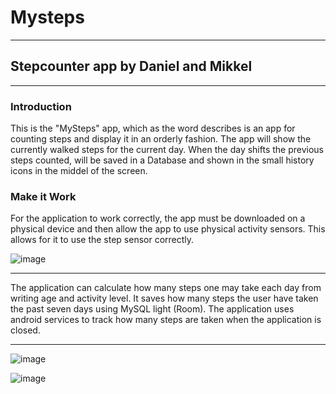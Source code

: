 # Mysteps
------------------------------------
## Stepcounter app by Daniel and Mikkel
------------------------------------

### Introduction
This is the "MySteps" app, which as the word describes is an app for counting steps and display it in an orderly fashion.
The app will show the currently walked steps for the current day. When the day shifts the previous steps counted, will be saved in a Database and shown in the small history icons in the middel of the screen.

### Make it Work
For the application to work correctly, the app must be downloaded on a physical device and then allow the app to use physical activity sensors. This allows for it to use the step sensor correctly.

![image](https://user-images.githubusercontent.com/79592248/169834842-cc1e2d61-cdbd-470f-a210-0466bf09c50c.png)


---

The application can calculate how many steps one may take each day from writing age and activity level.
It saves how many steps the user have taken the past seven days using MySQL light (Room).
The application uses android services to track how many steps are taken when the application is closed. 

---

![image](https://user-images.githubusercontent.com/79592248/169835056-44ea51fb-db16-47cc-a964-23578699db4f.png)

![image](https://user-images.githubusercontent.com/79631275/169877542-733bebae-d1d4-4d55-bdf0-4cf74608593a.png)
